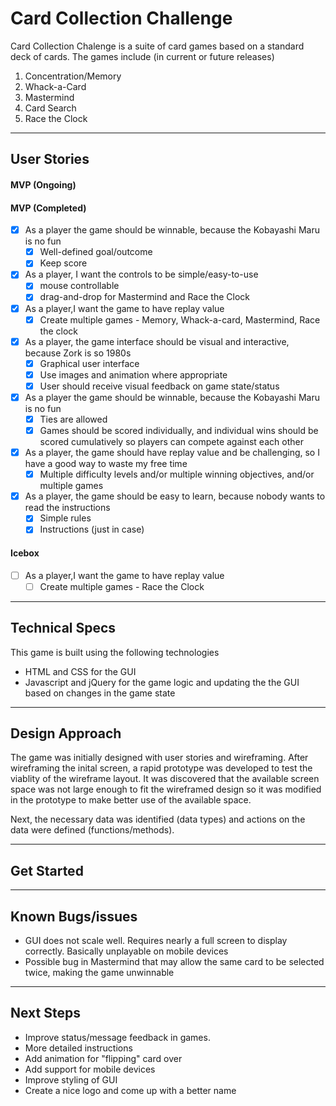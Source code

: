 # Card Collection Challenge

Card Collection Chalenge is a suite of card games based on a standard deck of cards.  The games include (in current or future releases)

1. Concentration/Memory
2. Whack-a-Card
3. Mastermind
4. Card Search
5. Race the Clock

---

## User Stories

#### MVP (Ongoing)

#### MVP (Completed)
* [x] As a player the game should be winnable, because the Kobayashi Maru is no fun
  * [x] Well-defined goal/outcome
  * [x] Keep score
* [x] As a player, I want the controls to be simple/easy-to-use
  * [x] mouse controllable
  * [x] drag-and-drop for Mastermind and Race the Clock
* [x] As a player,I want the game to have replay value
  * [x] Create multiple games - Memory, Whack-a-card, Mastermind, Race the clock
* [x] As a player, the game interface should be visual and interactive, because Zork is so 1980s
  * [x] Graphical user interface
  * [x] Use images and animation where appropriate
  * [x] User should receive visual feedback on game state/status
* [x] As a player the game should be winnable, because the Kobayashi Maru is no fun
  * [x] Ties are allowed
  * [x] Games should be scored individually, and individual wins should be scored cumulatively so players can compete against each other
* [x] As a player, the game should have replay value and be challenging, so I have a good way to waste my free time
  *  [x] Multiple difficulty levels and/or multiple winning objectives, and/or multiple games
* [x] As a player, the game should be easy to learn, because nobody wants to read the instructions
  * [x] Simple rules
  * [x] Instructions (just in case)

#### Icebox

* [ ] As a player,I want the game to have replay value
  * [ ] Create multiple games - Race the Clock

---

## Technical Specs

This game is built using the following technologies

* HTML and CSS for the GUI
* Javascript and jQuery for the game logic and updating the the GUI based on changes in the game state

---

## Design Approach

The game was initially designed with user stories and wireframing.  After wireframing the inital screen, a rapid prototype was developed to test the viablity of the wireframe layout.  It was discovered that the available screen space was not large enough to fit the wireframed design so it was modified in the prototype to make better use of the available space.

Next, the necessary data was identified (data types) and actions on the data were defined (functions/methods).

---

## Get Started

---

## Known Bugs/issues

* GUI does not scale well.  Requires nearly a full screen to display correctly.  Basically unplayable on mobile devices
* Possible bug in Mastermind that may allow the same card to be selected twice, making the game unwinnable

---

## Next Steps

* Improve status/message feedback in games.
* More detailed instructions
* Add animation for "flipping" card over
* Add support for mobile devices
* Improve styling of GUI
* Create a nice logo and come up with a better name
